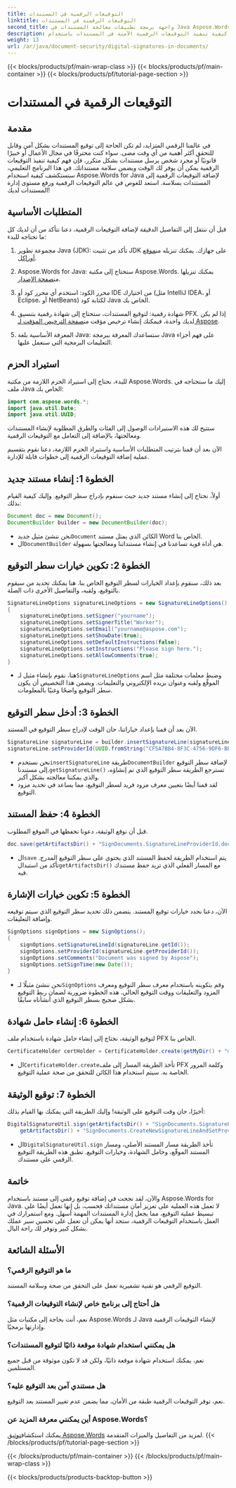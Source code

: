 ```yaml
---
title: التوقيعات الرقمية في المستندات
linktitle: التوقيعات الرقمية في المستندات
second_title: واجهة برمجة تطبيقات معالجة المستندات في Java Aspose.Words
description: تعرف على كيفية تنفيذ التوقيعات الرقمية الآمنة في المستندات باستخدام Aspose.Words for Java. تأكد من سلامة المستندات من خلال الإرشادات خطوة بخطوة وكود المصدر
weight: 13
url: /ar/java/document-security/digital-signatures-in-documents/
---
```


{{< blocks/products/pf/main-wrap-class >}}
{{< blocks/products/pf/main-container >}}
{{< blocks/products/pf/tutorial-page-section >}}

# التوقيعات الرقمية في المستندات

## مقدمة

في عالمنا الرقمي المتزايد، لم تكن الحاجة إلى توقيع المستندات بشكل آمن وقابل للتحقق أكثر أهمية من أي وقت مضى. سواء كنت محترفًا في مجال الأعمال أو خبيرًا قانونيًا أو مجرد شخص يرسل مستندات بشكل متكرر، فإن فهم كيفية تنفيذ التوقيعات الرقمية يمكن أن يوفر لك الوقت ويضمن سلامة مستنداتك. في هذا البرنامج التعليمي، سنستكشف كيفية استخدام Aspose.Words for Java لإضافة التوقيعات الرقمية إلى المستندات بسلاسة. استعد للغوص في عالم التوقيعات الرقمية ورفع مستوى إدارة المستندات لديك!

## المتطلبات الأساسية

قبل أن ننتقل إلى التفاصيل الدقيقة لإضافة التوقيعات الرقمية، دعنا نتأكد من أن لديك كل ما تحتاجه للبدء:

1.  مجموعة تطوير Java (JDK): تأكد من تثبيت JDK على جهازك. يمكنك تنزيله من[موقع أوراكل](https://www.oracle.com/java/technologies/javase-jdk11-downloads.html).

2.  Aspose.Words for Java: ستحتاج إلى مكتبة Aspose.Words. يمكنك تنزيلها من[صفحة الإصدار](https://releases.aspose.com/words/java/).

3. محرر الكود: استخدم أي محرر كود أو IDE من اختيارك (مثل IntelliJ IDEA، أو Eclipse، أو NetBeans) لكتابة كود Java الخاص بك.

4.  شهادة رقمية: لتوقيع المستندات، ستحتاج إلى شهادة رقمية بتنسيق PFX. إذا لم يكن لديك واحدة، فيمكنك إنشاء ترخيص مؤقت من[صفحة الترخيص المؤقت لـ Aspose](https://purchase.aspose.com/temporary-license/).

5. المعرفة الأساسية بلغة Java: ستساعدك المعرفة ببرمجة Java على فهم أجزاء التعليمات البرمجية التي سنعمل عليها.

## استيراد الحزم

للبدء، نحتاج إلى استيراد الحزم اللازمة من مكتبة Aspose.Words. إليك ما ستحتاجه في ملف Java الخاص بك:

```java
import com.aspose.words.*;
import java.util.Date;
import java.util.UUID;
```

ستتيح لك هذه الاستيرادات الوصول إلى الفئات والطرق المطلوبة لإنشاء المستندات ومعالجتها، بالإضافة إلى التعامل مع التوقيعات الرقمية.

الآن بعد أن قمنا بترتيب المتطلبات الأساسية واستيراد الحزم اللازمة، دعنا نقوم بتقسيم عملية إضافة التوقيعات الرقمية إلى خطوات قابلة للإدارة.

## الخطوة 1: إنشاء مستند جديد

أولاً، نحتاج إلى إنشاء مستند جديد حيث سنقوم بإدراج سطر التوقيع. وإليك كيفية القيام بذلك:

```java
Document doc = new Document();
DocumentBuilder builder = new DocumentBuilder(doc);
```

-  نحن ننشئ مثيل جديد`Document` الكائن الذي يمثل مستند Word الخاص بنا.
-  ال`DocumentBuilder` هي أداة قوية تساعدنا في إنشاء مستنداتنا ومعالجتها بسهولة.

## الخطوة 2: تكوين خيارات سطر التوقيع

بعد ذلك، سنقوم بإعداد الخيارات لسطر التوقيع الخاص بنا. هنا يمكنك تحديد من سيقوم بالتوقيع، ولقبه، والتفاصيل الأخرى ذات الصلة.

```java
SignatureLineOptions signatureLineOptions = new SignatureLineOptions();
{
    signatureLineOptions.setSigner("yourname");
    signatureLineOptions.setSignerTitle("Worker");
    signatureLineOptions.setEmail("yourname@aspose.com");
    signatureLineOptions.setShowDate(true);
    signatureLineOptions.setDefaultInstructions(false);
    signatureLineOptions.setInstructions("Please sign here.");
    signatureLineOptions.setAllowComments(true);
}
```
 
-  هنا، نقوم بإنشاء مثيل لـ`SignatureLineOptions` وضبط معلمات مختلفة مثل اسم الموقِّع ولقبه وعنوان بريده الإلكتروني والتعليمات. ويضمن هذا التخصيص أن يكون سطر التوقيع واضحًا وغنيًا بالمعلومات.

## الخطوة 3: أدخل سطر التوقيع

الآن بعد أن قمنا بإعداد خياراتنا، حان الوقت لإدراج سطر التوقيع في المستند.

```java
SignatureLine signatureLine = builder.insertSignatureLine(signatureLineOptions).getSignatureLine();
signatureLine.setProviderId(UUID.fromString("CF5A7BB4-8F3C-4756-9DF6-BEF7F13259A2"));
```
 
-  نحن نستخدم`insertSignatureLine` طريقة`DocumentBuilder` لإضافة سطر التوقيع إلى مستندنا.`getSignatureLine()` تسترجع الطريقة سطر التوقيع الذي تم إنشاؤه، والذي يمكننا معالجته بشكل أكبر.
- لقد قمنا أيضًا بتعيين معرف مزود فريد لسطر التوقيع، مما يساعد في تحديد مزود التوقيع.

## الخطوة 4: حفظ المستند

قبل أن نوقع الوثيقة، دعونا نحفظها في الموقع المطلوب.

```java
doc.save(getArtifactsDir() + "SignDocuments.SignatureLineProviderId.docx");
```
 
-  ال`save` يتم استخدام الطريقة لحفظ المستند الذي يحتوي على سطر التوقيع المدرج. تأكد من استبدال`getArtifactsDir()` مع المسار الفعلي الذي تريد حفظ مستندك فيه.

## الخطوة 5: تكوين خيارات الإشارة

الآن، دعنا نحدد خيارات توقيع المستند. يتضمن ذلك تحديد سطر التوقيع الذي سيتم توقيعه وإضافة التعليقات.

```java
SignOptions signOptions = new SignOptions();
{
    signOptions.setSignatureLineId(signatureLine.getId());
    signOptions.setProviderId(signatureLine.getProviderId());
    signOptions.setComments("Document was signed by Aspose");
    signOptions.setSignTime(new Date());
}
```
 
-  نحن ننشئ مثيلًا لـ`SignOptions` وقم بتكوينه باستخدام معرف سطر التوقيع ومعرف المزود والتعليقات ووقت التوقيع الحالي. هذه الخطوة ضرورية لضمان ربط التوقيع بشكل صحيح بسطر التوقيع الذي أنشأناه سابقًا.

## الخطوة 6: إنشاء حامل شهادة

لتوقيع الوثيقة، نحتاج إلى إنشاء حامل شهادة باستخدام ملف PFX الخاص بنا.

```java
CertificateHolder certHolder = CertificateHolder.create(getMyDir() + "morzal.pfx", "aw");
```
 
-  ال`CertificateHolder.create`تأخذ الطريقة المسار إلى ملف PFX وكلمة المرور الخاصة به. سيتم استخدام هذا الكائن للتحقق من صحة عملية التوقيع.

## الخطوة 7: توقيع الوثيقة

أخيرًا، حان وقت التوقيع على الوثيقة! وإليك الطريقة التي يمكنك بها القيام بذلك:

```java
DigitalSignatureUtil.sign(getArtifactsDir() + "SignDocuments.SignatureLineProviderId.docx", 
    getArtifactsDir() + "SignDocuments.CreateNewSignatureLineAndSetProviderId.docx", certHolder, signOptions);
```
 
-  ال`DigitalSignatureUtil.sign` تأخذ الطريقة مسار المستند الأصلي، ومسار المستند الموقّع، وحامل الشهادة، وخيارات التوقيع. تطبق هذه الطريقة التوقيع الرقمي على مستندك.

## خاتمة

والآن، لقد نجحت في إضافة توقيع رقمي إلى مستند باستخدام Aspose.Words for Java. لا تعمل هذه العملية على تعزيز أمان مستنداتك فحسب، بل إنها تعمل أيضًا على تبسيط عملية التوقيع، مما يجعل إدارة المستندات المهمة أسهل. ومع استمرارك في العمل باستخدام التوقيعات الرقمية، ستجد أنها يمكن أن تعمل على تحسين سير عملك بشكل كبير وتوفر لك راحة البال. 

## الأسئلة الشائعة

### ما هو التوقيع الرقمي؟
التوقيع الرقمي هو تقنية تشفيرية تعمل على التحقق من صحة وسلامة المستند.

### هل أحتاج إلى برنامج خاص لإنشاء التوقيعات الرقمية؟
نعم، أنت بحاجة إلى مكتبات مثل Aspose.Words لـ Java لإنشاء التوقيعات الرقمية وإدارتها برمجيًا.

### هل يمكنني استخدام شهادة موقعة ذاتيًا لتوقيع المستندات؟
نعم، يمكنك استخدام شهادة موقعة ذاتيًا، ولكن قد لا تكون موثوقة من قبل جميع المستلمين.

### هل مستندي آمن بعد التوقيع عليه؟
نعم، توفر التوقيعات الرقمية طبقة من الأمان، مما يضمن عدم تغيير المستند بعد التوقيع.

### أين يمكنني معرفة المزيد عن Aspose.Words؟
 يمكنك استكشاف[توثيق Aspose.Words](https://reference.aspose.com/words/java/) لمزيد من التفاصيل والميزات المتقدمة.
{{< /blocks/products/pf/tutorial-page-section >}}

{{< /blocks/products/pf/main-container >}}
{{< /blocks/products/pf/main-wrap-class >}}

{{< blocks/products/products-backtop-button >}}
